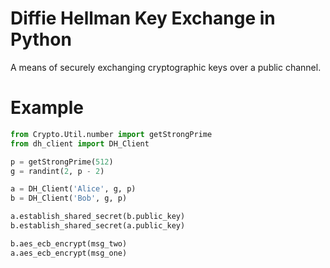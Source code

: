 # Diffie Hellman Key Exchange in Python
A means of securely exchanging cryptographic keys over a public channel. 

# Example
```python
from Crypto.Util.number import getStrongPrime
from dh_client import DH_Client

p = getStrongPrime(512)
g = randint(2, p - 2)

a = DH_Client('Alice', g, p)
b = DH_Client('Bob', g, p)

a.establish_shared_secret(b.public_key)
b.establish_shared_secret(a.public_key)

b.aes_ecb_encrypt(msg_two)
a.aes_ecb_encrypt(msg_one)
```
